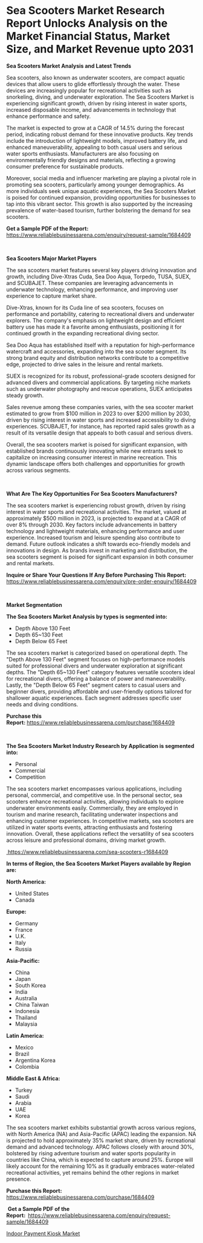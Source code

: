 <p><h1>Sea Scooters Market Research Report Unlocks Analysis on the Market Financial Status, Market Size, and Market Revenue upto 2031</h1></p><p><strong>Sea Scooters Market Analysis and Latest Trends</strong></p>
<p><p>Sea scooters, also known as underwater scooters, are compact aquatic devices that allow users to glide effortlessly through the water. These devices are increasingly popular for recreational activities such as snorkeling, diving, and underwater exploration. The Sea Scooters Market is experiencing significant growth, driven by rising interest in water sports, increased disposable income, and advancements in technology that enhance performance and safety.</p><p>The market is expected to grow at a CAGR of 14.5% during the forecast period, indicating robust demand for these innovative products. Key trends include the introduction of lightweight models, improved battery life, and enhanced maneuverability, appealing to both casual users and serious water sports enthusiasts. Manufacturers are also focusing on environmentally friendly designs and materials, reflecting a growing consumer preference for sustainable products.</p><p>Moreover, social media and influencer marketing are playing a pivotal role in promoting sea scooters, particularly among younger demographics. As more individuals seek unique aquatic experiences, the Sea Scooters Market is poised for continued expansion, providing opportunities for businesses to tap into this vibrant sector. This growth is also supported by the increasing prevalence of water-based tourism, further bolstering the demand for sea scooters.</p></p>
<p><strong>Get a Sample PDF of the Report:&nbsp;</strong> <a href="https://www.reliablebusinessarena.com/enquiry/request-sample/1684409?utm_campaign=1143&utm_medium=2&utm_source=Github&utm_content=ia&utm_term=30122024&utm_id=sea-scooters">https://www.reliablebusinessarena.com/enquiry/request-sample/1684409</a></p>
<p>&nbsp;</p>
<p><strong>Sea Scooters Major Market Players</strong></p>
<p><p>The sea scooters market features several key players driving innovation and growth, including Dive-Xtras Cuda, Sea Doo Aqua, Torpedo, TUSA, SUEX, and SCUBAJET. These companies are leveraging advancements in underwater technology, enhancing performance, and improving user experience to capture market share.</p><p>Dive-Xtras, known for its Cuda line of sea scooters, focuses on performance and portability, catering to recreational divers and underwater explorers. The company's emphasis on lightweight design and efficient battery use has made it a favorite among enthusiasts, positioning it for continued growth in the expanding recreational diving sector.</p><p>Sea Doo Aqua has established itself with a reputation for high-performance watercraft and accessories, expanding into the sea scooter segment. Its strong brand equity and distribution networks contribute to a competitive edge, projected to drive sales in the leisure and rental markets.</p><p>SUEX is recognized for its robust, professional-grade scooters designed for advanced divers and commercial applications. By targeting niche markets such as underwater photography and rescue operations, SUEX anticipates steady growth.</p><p>Sales revenue among these companies varies, with the sea scooter market estimated to grow from $100 million in 2023 to over $200 million by 2030, driven by rising interest in water sports and increased accessibility to diving experiences. SCUBAJET, for instance, has reported rapid sales growth as a result of its versatile design that appeals to both casual and serious divers.</p><p>Overall, the sea scooters market is poised for significant expansion, with established brands continuously innovating while new entrants seek to capitalize on increasing consumer interest in marine recreation. This dynamic landscape offers both challenges and opportunities for growth across various segments.</p></p>
<p>&nbsp;</p>
<p><strong>What Are The Key Opportunities For Sea Scooters Manufacturers?</strong></p>
<p><p>The sea scooters market is experiencing robust growth, driven by rising interest in water sports and recreational activities. The market, valued at approximately $500 million in 2023, is projected to expand at a CAGR of over 8% through 2030. Key factors include advancements in battery technology and lightweight materials, enhancing performance and user experience. Increased tourism and leisure spending also contribute to demand. Future outlook indicates a shift towards eco-friendly models and innovations in design. As brands invest in marketing and distribution, the sea scooters segment is poised for significant expansion in both consumer and rental markets.</p></p>
<p><strong>Inquire or Share Your Questions If Any Before Purchasing This Report:</strong> <a href="https://www.reliablebusinessarena.com/enquiry/pre-order-enquiry/1684409?utm_campaign=1143&utm_medium=2&utm_source=Github&utm_content=ia&utm_term=30122024&utm_id=sea-scooters">https://www.reliablebusinessarena.com/enquiry/pre-order-enquiry/1684409</a></p>
<p>&nbsp;</p>
<p><strong>Market Segmentation</strong></p>
<p><strong>The Sea Scooters Market Analysis by types is segmented into:</strong></p>
<p><ul><li>Depth Above 130 Feet</li><li>Depth 65~130 Feet</li><li>Depth Below 65 Feet</li></ul></p>
<p><p>The sea scooters market is categorized based on operational depth. The "Depth Above 130 Feet" segment focuses on high-performance models suited for professional divers and underwater exploration at significant depths. The "Depth 65~130 Feet" category features versatile scooters ideal for recreational divers, offering a balance of power and maneuverability. Lastly, the "Depth Below 65 Feet" segment caters to casual users and beginner divers, providing affordable and user-friendly options tailored for shallower aquatic experiences. Each segment addresses specific user needs and diving conditions.</p></p>
<p><strong>Purchase this Report:&nbsp;</strong><a href="https://www.reliablebusinessarena.com/purchase/1684409?utm_campaign=1143&utm_medium=2&utm_source=Github&utm_content=ia&utm_term=30122024&utm_id=sea-scooters">https://www.reliablebusinessarena.com/purchase/1684409</a></p>
<p>&nbsp;</p>
<p><strong>The Sea Scooters Market Industry Research by Application is segmented into:</strong></p>
<p><ul><li>Personal</li><li>Commercial</li><li>Competition</li></ul></p>
<p><p>The sea scooters market encompasses various applications, including personal, commercial, and competitive use. In the personal sector, sea scooters enhance recreational activities, allowing individuals to explore underwater environments easily. Commercially, they are employed in tourism and marine research, facilitating underwater inspections and enhancing customer experiences. In competitive markets, sea scooters are utilized in water sports events, attracting enthusiasts and fostering innovation. Overall, these applications reflect the versatility of sea scooters across leisure and professional domains, driving market growth.</p></p>
<p><a href="https://www.reliablebusinessarena.com/sea-scooters-r1684409?utm_campaign=1143&utm_medium=2&utm_source=Github&utm_content=ia&utm_term=30122024&utm_id=sea-scooters">&nbsp;https://www.reliablebusinessarena.com/sea-scooters-r1684409</a></p>
<p><strong>In terms of Region, the Sea Scooters Market Players available by Region are:</strong></p>
<p>
    <p> <strong> North America: </strong>
        <ul>
            <li>United States</li>
            <li>Canada</li>
        </ul>
        </p> 
    <p> <strong> Europe: </strong>
        <ul>
            <li>Germany</li>
            <li>France</li>
            <li>U.K.</li>
            <li>Italy</li>
            <li>Russia</li>
        </ul>
        </p> 
    <p> <strong> Asia-Pacific: </strong>
        <ul>
            <li>China</li>
            <li>Japan</li>
            <li>South Korea</li>
            <li>India</li>
            <li>Australia</li>
            <li>China Taiwan</li>
            <li>Indonesia</li>
            <li>Thailand</li>
            <li>Malaysia</li>
        </ul>
        </p> 
    <p> <strong> Latin America: </strong>
        <ul>
            <li>Mexico</li>
            <li>Brazil</li>
            <li>Argentina Korea</li>
            <li>Colombia</li>
        </ul>
        </p> 
    <p> <strong> Middle East & Africa: </strong>
        <ul>
            <li>Turkey</li>
            <li>Saudi</li>
            <li>Arabia</li>
            <li>UAE</li>
            <li>Korea</li>
        </ul>
    </p>
    </p>
<p><p>The sea scooters market exhibits substantial growth across various regions, with North America (NA) and Asia-Pacific (APAC) leading the expansion. NA is projected to hold approximately 35% market share, driven by recreational demand and advanced technology. APAC follows closely with around 30%, bolstered by rising adventure tourism and water sports popularity in countries like China, which is expected to capture around 25%. Europe will likely account for the remaining 10% as it gradually embraces water-related recreational activities, yet remains behind the other regions in market presence.</p></p>
<p><strong>Purchase this Report: </strong><a href="https://www.reliablebusinessarena.com/purchase/1684409?utm_campaign=1143&utm_medium=2&utm_source=Github&utm_content=ia&utm_term=30122024&utm_id=sea-scooters">https://www.reliablebusinessarena.com/purchase/1684409</a></p>
<p>&nbsp;<strong>Get a Sample PDF of the Report:&nbsp;&nbsp;</strong><a href="https://www.reliablebusinessarena.com/enquiry/request-sample/1684409?utm_campaign=1143&utm_medium=2&utm_source=Github&utm_content=ia&utm_term=30122024&utm_id=sea-scooters">https://www.reliablebusinessarena.com/enquiry/request-sample/1684409</a></p>
<p><strong></strong></p>
<p><p><a href="https://github.com/yoshih12/Market-Research-Report-List-4/blob/main/indoor-payment-kiosk-market.md?utm_campaign=1143&utm_medium=2&utm_source=Github&utm_content=ia&utm_term=30122024&utm_id=sea-scooters">Indoor Payment Kiosk Market</a></p></p>